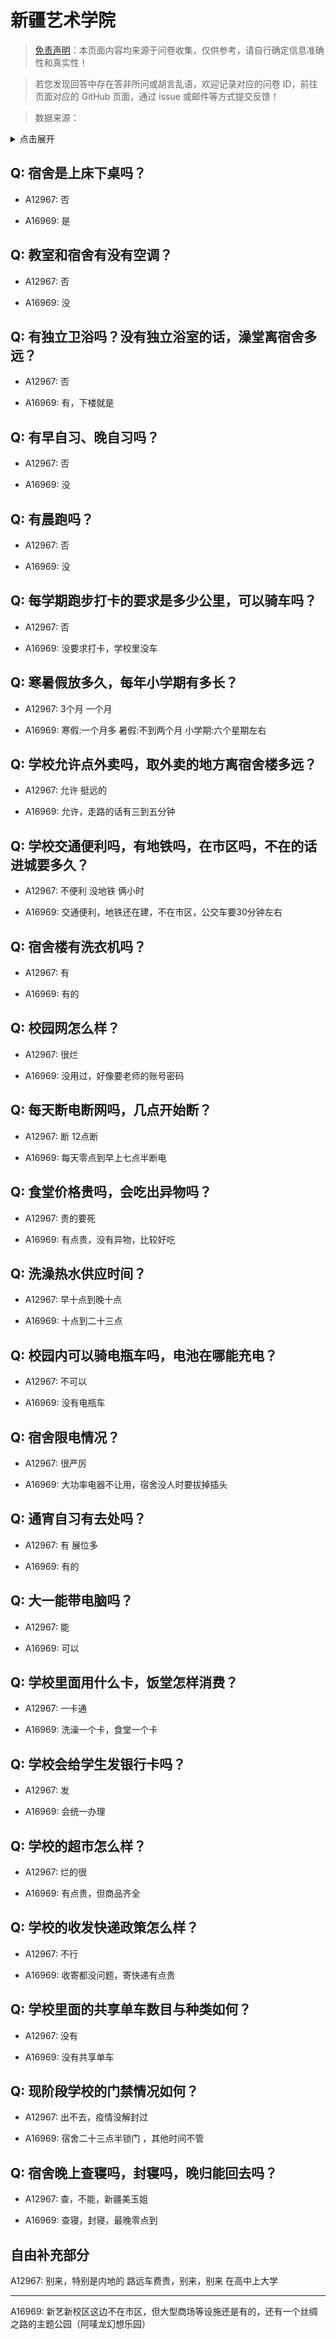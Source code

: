 # 新疆艺术学院

> [免责声明](https://colleges.chat/#_3)：本页面内容均来源于问卷收集，仅供参考，请自行确定信息准确性和真实性！

> 若您发现回答中存在答非所问或胡言乱语，欢迎记录对应的问卷 ID，前往页面对应的 GitHub 页面，通过 issue 或邮件等方式提交反馈！

> 数据来源：

<details><summary>点击展开</summary>
<ul>
<li>A12967: 匿名 (2022 年 06 月)</li>
<li>A16969: 匿名 (2023 年 03 月)</li>
</ul>
</details>

## Q: 宿舍是上床下桌吗？

- A12967: 否

- A16969: 是

## Q: 教室和宿舍有没有空调？

- A12967: 否

- A16969: 没

## Q: 有独立卫浴吗？没有独立浴室的话，澡堂离宿舍多远？

- A12967: 否

- A16969: 有，下楼就是

## Q: 有早自习、晚自习吗？

- A12967: 否

- A16969: 没

## Q: 有晨跑吗？

- A12967: 否

- A16969: 没

## Q: 每学期跑步打卡的要求是多少公里，可以骑车吗？

- A12967: 否

- A16969: 没要求打卡，学校里没车

## Q: 寒暑假放多久，每年小学期有多长？

- A12967: 3个月 一个月

- A16969: 寒假:一个月多
暑假:不到两个月
小学期:六个星期左右

## Q: 学校允许点外卖吗，取外卖的地方离宿舍楼多远？

- A12967: 允许 挺远的

- A16969: 允许，走路的话有三到五分钟

## Q: 学校交通便利吗，有地铁吗，在市区吗，不在的话进城要多久？

- A12967: 不便利 没地铁 俩小时

- A16969: 交通便利，地铁还在建，不在市区，公交车要30分钟左右

## Q: 宿舍楼有洗衣机吗？

- A12967: 有

- A16969: 有的

## Q: 校园网怎么样？

- A12967: 很烂

- A16969: 没用过，好像要老师的账号密码

## Q: 每天断电断网吗，几点开始断？

- A12967: 断 12点断

- A16969: 每天零点到早上七点半断电

## Q: 食堂价格贵吗，会吃出异物吗？

- A12967: 贵的要死

- A16969: 有点贵，没有异物，比较好吃

## Q: 洗澡热水供应时间？

- A12967: 早十点到晚十点

- A16969: 十点到二十三点

## Q: 校园内可以骑电瓶车吗，电池在哪能充电？

- A12967: 不可以

- A16969: 没有电瓶车

## Q: 宿舍限电情况？

- A12967: 很严厉

- A16969: 大功率电器不让用，宿舍没人时要拔掉插头

## Q: 通宵自习有去处吗？

- A12967: 有 展位多

- A16969: 有的

## Q: 大一能带电脑吗？

- A12967: 能

- A16969: 可以

## Q: 学校里面用什么卡，饭堂怎样消费？

- A12967: 一卡通

- A16969: 洗澡一个卡，食堂一个卡

## Q: 学校会给学生发银行卡吗？

- A12967: 发

- A16969: 会统一办理

## Q: 学校的超市怎么样？

- A12967: 烂的很

- A16969: 有点贵，但商品齐全

## Q: 学校的收发快递政策怎么样？

- A12967: 不行

- A16969: 收寄都没问题，寄快递有点贵

## Q: 学校里面的共享单车数目与种类如何？

- A12967: 没有

- A16969: 没有共享单车

## Q: 现阶段学校的门禁情况如何？

- A12967: 出不去，疫情没解封过

- A16969: 宿舍二十三点半锁门 ，其他时间不管

## Q: 宿舍晚上查寝吗，封寝吗，晚归能回去吗？

- A12967: 查，不能，新疆美玉姐

- A16969: 查寝，封寝，最晚零点到

## 自由补充部分

A12967: 别来，特别是内地的 路远车费贵，别来，别来 在高中上大学

***

A16969: 新艺新校区这边不在市区，但大型商场等设施还是有的，还有一个丝绸之路的主题公园（阿唛龙幻想乐园）